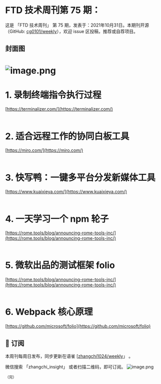# FTD 技术周刊第 75 期：
这是 「FTD 技术周刊」 第 75 期，发表于：2021年10月31日。本期刊开源（GitHub: [cg0101/weekly](https://github.com/cg0101/weekly)），欢迎 issue 区投稿，推荐或自荐项目。
## 封面图


# ![image.png](https://cdn.nlark.com/yuque/0/2021/png/132503/1633747266449-1593a242-3102-464a-a37c-8d6a7bea12d9.png#clientId=u4ac44dae-667e-4&from=paste&height=721&id=uf60ccde5&margin=%5Bobject%20Object%5D&name=image.png&originHeight=721&originWidth=1080&originalType=binary&ratio=1&size=1834013&status=done&style=none&taskId=u5c059ea8-45ff-4efd-9352-e9de6383936&width=1080)


# 1. 录制终端指令执行过程
[https://terminalizer.com/](https://terminalizer.com/) <br />​<br />
# 2. 适合远程工作的协同白板工具
[https://miro.com/](https://miro.com/)<br />​<br />
# 3. 快写鸭：一键多平台分发新媒体工具
[https://www.kuaixieya.com/](https://www.kuaixieya.com/)<br />​<br />
# 4. 一天学习一个 npm 轮子
[https://rome.tools/blog/announcing-rome-tools-inc/](https://rome.tools/blog/announcing-rome-tools-inc/) <br />​<br />
# 5. 微软出品的测试框架 folio
[https://rome.tools/blog/announcing-rome-tools-inc/](https://rome.tools/blog/announcing-rome-tools-inc/) <br />​<br />
# 6. Webpack 核心原理
[https://github.com/microsoft/folio](https://github.com/microsoft/folio)



## 📅 订阅
本周刊每周日发布，同步更新在语雀 [[zhangchi1024/weekly](https://www.yuque.com/zhangchi1024/weekly)」 。


微信搜索 「zhangchi_insight」 或者扫描二维码，即可订阅。
    ![image.png](https://cdn.nlark.com/yuque/0/2021/jpeg/132503/1640750963398-e8538e9e-6b96-46f7-abff-c93b56bdd377.jpeg?x-oss-process=image%2Fwatermark%2Ctype_d3F5LW1pY3JvaGVp%2Csize_36%2Ctext_5byg6amw%2Ccolor_FFFFFF%2Cshadow_50%2Ct_80%2Cg_se%2Cx_10%2Cy_10%2Fresize%2Cw_426%2Climit_0)
    
    （完）